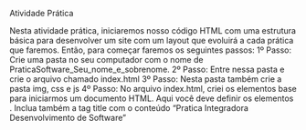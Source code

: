 Atividade Prática

Nesta atividade prática, iniciaremos nosso código HTML com uma estrutura básica para desenvolver um site com um layout que evoluirá a cada prática que faremos. Então, para começar faremos os seguintes passos:
1º Passo: Crie uma pasta no seu computador com o nome de PraticaSoftware_Seu_nome_e_sobrenome.
2º Passo: Entre nessa pasta e crie o arquivo chamado index.html
3º Passo: Nesta pasta também crie a pasta img, css e js
4º Passo: No arquivo index.html, criei os elementos base para iniciarmos um documento HTML. Aqui você deve definir os elementos . Inclua também a tag title com o conteúdo “Pratica Integradora Desenvolvimento de Software”